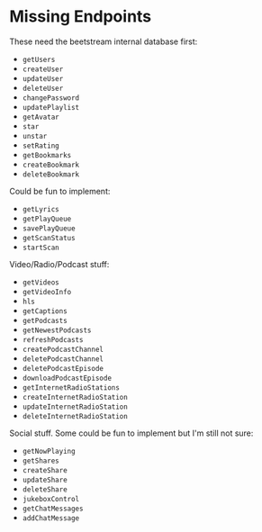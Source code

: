 # Missing Endpoints

These need the beetstream internal database first:
- `getUsers`
- `createUser`
- `updateUser`
- `deleteUser`
- `changePassword`
- `updatePlaylist`
- `getAvatar`
- `star`
- `unstar`
- `setRating`
- `getBookmarks`
- `createBookmark`
- `deleteBookmark`

Could be fun to implement:
- `getLyrics`
- `getPlayQueue`
- `savePlayQueue`
- `getScanStatus`
- `startScan`

Video/Radio/Podcast stuff:
- `getVideos`
- `getVideoInfo`
- `hls`
- `getCaptions`
- `getPodcasts`
- `getNewestPodcasts`
- `refreshPodcasts`
- `createPodcastChannel`
- `deletePodcastChannel`
- `deletePodcastEpisode`
- `downloadPodcastEpisode`
- `getInternetRadioStations`
- `createInternetRadioStation`
- `updateInternetRadioStation`
- `deleteInternetRadioStation`

Social stuff. Some could be fun to implement but I'm still not sure:
- `getNowPlaying`
- `getShares`
- `createShare`
- `updateShare`
- `deleteShare`
- `jukeboxControl`
- `getChatMessages`
- `addChatMessage`
